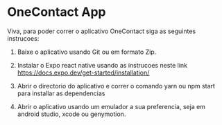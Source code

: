 # OneContact App

Viva, para poder correr o aplicativo OneContact siga as seguintes instrucoes:

1. Baixe o aplicativo usando Git ou em formato Zip.

2. Instalar o Expo react native usando as instrucoes neste link https://docs.expo.dev/get-started/installation/

3. Abrir o directorio do aplicativo e correr o comando yarn ou npm start para installar as dependencias

4. Abrir o aplicativo usando um emulador a sua preferencia, seja em android studio, xcode ou genymotion.
